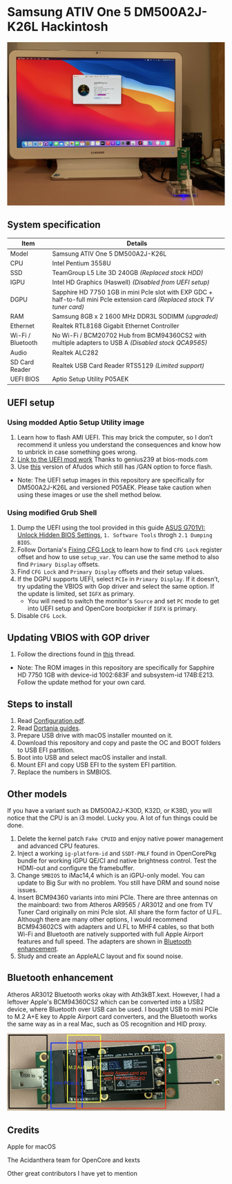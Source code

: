 # Samsung ATIV One 5 DM500A2J-K26L Hackintosh

![](images/AIO.jpg)

## System specification
| Item | Details |
| - | - |
| Model | Samsung ATIV One 5 DM500A2J-K26L |
| CPU | Intel Pentium 3558U |
| SSD | TeamGroup L5 Lite 3D 240GB *(Replaced stock HDD)* |
| IGPU | Intel HD Graphics (Haswell) *(Disabled from UEFI setup)* |
| DGPU | Sapphire HD 7750 1GB in mini PcIe slot with EXP GDC + half-to-full mini PcIe extension card *(Replaced stock TV tuner card)* |
| RAM | Samsung 8GB x 2 1600 MHz DDR3L SODIMM *(upgraded)* |
| Ethernet | Realtek RTL8168 Gigabit Ethernet Controller |
| Wi-Fi / Bluetooth | No Wi-Fi / BCM20702 Hub from BCM94360CS2 with multiple adapters to USB A *(Disabled stock QCA9565)* |
| Audio | Realtek ALC282 |
| SD Card Reader | Realtek USB Card Reader RTS5129 *(Limited support)* |
| UEFI BIOS | Aptio Setup Utility P05AEK |

## UEFI setup
### Using modded Aptio Setup Utility image
1. Learn how to flash AMI UEFI. This may brick the computer, so I don’t recommend it unless you understand the consequences and know how to unbrick in case something goes wrong.
2. [Link to the UEFI mod work](https://www.bios-mods.com/forum/Thread-Request-Unlock-Advanced-and-Chipset-tabs-on-Samsung-All-In-One-DM500A2J) Thanks to genius239 at bios-mods.com
3. Use [this](https://www.supermicro.com/en/products/motherboard/X10SLQ-L) version of Afudos which still has /GAN option to force flash.
- Note: The UEFI setup images in this repository are specifically for DM500A2J-K26L and versioned P05AEK. Please take caution when using these images or use the shell method below.

### Using modified Grub Shell
1. Dump the UEFI using the tool provided in this guide [ASUS G701VI: Unlock Hidden BIOS Settings](https://octoperf.com/blog/2018/11/20/asus-g701vi-bios-unlock/), `1. Software Tools` throgh `2.1 Dumping BIOS`.
2. Follow Dortania's [Fixing CFG Lock](https://dortania.github.io/OpenCore-Post-Install/misc/msr-lock.html) to learn how to find `CFG Lock` register offset and how to use `setup_var`. You can use the same method to also find `Primary Display` offsets.
3. Find `CFG Lock` and `Primary Display` offsets and their setup values.
4. If the DGPU supports UEFI, select `PCIe` in `Primary Display`. If it doesn’t, try updating the VBIOS with Gop driver and select the same option. If the update is limited, set `IGFX` as primary.
    - You will need to switch the monitor's `Source` and set `PC` mode to get into UEFI setup and OpenCore bootpicker if `IGFX` is primary.
5. Disable `CFG Lock`.

## Updating VBIOS with GOP driver
1. Follow the directions found in [this](https://www.win-raid.com/t892f16-AMD-and-Nvidia-GOP-update-No-requests-DIY.html) thread.
- Note: The ROM images in this repository are specifically for Sapphire HD 7750 1GB with device-id 1002:683F and subsystem-id 174B:E213. Follow the update method for your own card.

## Steps to install
1. Read [Configuration.pdf](https://github.com/acidanthera/OpenCorePkg/blob/master/Docs/Configuration.pdf).
2. Read [Dortania guides](https://dortania.github.io/getting-started/).
3. Prepare USB drive with macOS installer mounted on it.
4. Download this repository and copy and paste the OC and BOOT folders to USB EFI partition.
5. Boot into USB and select macOS installer and install.
6. Mount EFI and copy USB EFI to the system EFI partition.
7. Replace the numbers in SMBIOS.

## Other models
If you have a variant such as DM500A2J-K30D, K32D, or K38D, you will notice that the CPU is an i3 model. Lucky you. A lot of fun things could be done.
  1. Delete the kernel patch `Fake CPUID` and enjoy native power management and advanced CPU features.
  2. Inject a working `ig-platform-id` and `SSDT-PNLF` found in OpenCorePkg bundle for working iGPU QE/CI and native brightness control. Test the HDMI-out and configure the framebuffer.
  3. Change `SMBIOS` to iMac14,4 which is an iGPU-only model. You can update to Big Sur with no problem. You still have DRM and sound noise issues.
  4. Insert BCM94360 variants into mini PCIe. There are three antennas on the mainboard: two from Atheros AR9565 / AR3012 and one from TV Tuner Card originally on mini PcIe slot. All share the form factor of U.FL. Although there are many other options, I would recommend BCM943602CS with adapters and U.FL to MHF4 cables, so that both Wi-Fi and Bluetooth are natively supported with full Apple Airport features and full speed. The adapters are shown in [Bluetooth enhancement](#bluetooth-enhancement).
  5. Study and create an AppleALC layout and fix sound noise.

## Bluetooth enhancement
Atheros AR3012 Bluetooth works okay with Ath3kBT.kext. However, I had a leftover Apple's BCM94360CS2 which can be converted into a USB2 device, where Bluetooth over USB can be used. I bought USB to mini PCIe to M.2 A+E key to Apple Airport card converters, and the Bluetooth works the same way as in a real Mac, such as OS recognition and HID proxy.

![](images/UsbBluetooth.jpg)

## Credits
Apple for macOS

The Acidanthera team for OpenCore and kexts

Other great contributors I have yet to mention
